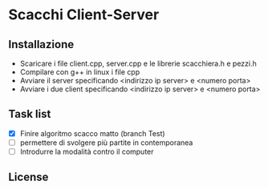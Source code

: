 # Scacchi Client-Server 

## Installazione

* Scaricare i file client.cpp, server.cpp e le librerie scacchiera.h e pezzi.h
* Compilare con g++  in linux i file cpp
* Avviare il server specificando \<indirizzo ip server\> e \<numero porta\>
* Avviare i due client specificando \<indirizzo ip server\> e \<numero porta\>

## Task list
- [x] Finire algoritmo scacco matto (branch Test)
- [ ] permettere di svolgere più partite in contemporanea
- [ ] Introdurre la modalità contro il computer 

## License

